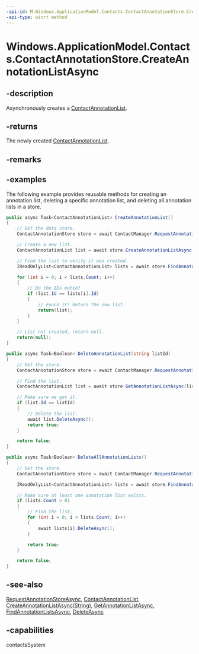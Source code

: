```yaml
---
-api-id: M:Windows.ApplicationModel.Contacts.ContactAnnotationStore.CreateAnnotationListAsync
-api-type: winrt method
---
```


<!-- Method syntax
public Windows.Foundation.IAsyncOperation<Windows.ApplicationModel.Contacts.ContactAnnotationList> CreateAnnotationListAsync()
-->

# Windows.ApplicationModel.Contacts.ContactAnnotationStore.CreateAnnotationListAsync

## -description
Asynchronously creates a [ContactAnnotationList](contactannotationlist.md).

## -returns
The newly created [ContactAnnotationList](contactannotationlist.md).

## -remarks

## -examples
The following example provides reusable methods for creating an annotation list, deleting a specific annotation list, and deleting all annotation lists in a store.

```csharp
public async Task<ContactAnnotationList> CreateAnnotationList()
{
    // Get the data store.
    ContactAnnotationStore store = await ContactManager.RequestAnnotationStoreAsync(ContactAnnotationStoreAccessType.AppAnnotationsReadWrite);

    // Create a new list.
    ContactAnnotationList list = await store.CreateAnnotationListAsync();

    // Find the list to verify it was created.
    IReadOnlyList<ContactAnnotationList> lists = await store.FindAnnotationListsAsync();

    for (int i = 0; i < lists.Count; i++)
    {
        // Do the IDs match?
        if (list.Id == lists[i].Id)
        {
            // Found it! Return the new list.
            return(list);
        }
    }

    // List not created, return null.
    return(null);
}

public async Task<Boolean> DeleteAnnotationList(string listId)
{
    // Get the store.
    ContactAnnotationStore store = await ContactManager.RequestAnnotationStoreAsync(ContactAnnotationStoreAccessType.AppAnnotationsReadWrite);

    // Find the list.
    ContactAnnotationList list = await store.GetAnnotationListAsync(listId);

    // Make sure we got it.
    if (list.Id == listId)
    {
        // Delete the list.
        await list.DeleteAsync();
        return true;
    }

    return false;
}

public async Task<Boolean> DeleteAllAnnotationLists()
{
    // Get the store.
    ContactAnnotationStore store = await ContactManager.RequestAnnotationStoreAsync(ContactAnnotationStoreAccessType.AppAnnotationsReadWrite);

    IReadOnlyList<ContactAnnotationList> lists = await store.FindAnnotationListsAsync();

    // Make sure at least one annotation list exists.
    if (lists.Count > 0)
    {
        // Find the list.
        for (int i = 0; i < lists.Count; i++)
        {
            await lists[i].DeleteAsync();
        }

        return true;
    }

    return false;
}

```



## -see-also
[RequestAnnotationStoreAsync](contactmanager_requestannotationstoreasync_2147083254.md), [ContactAnnotationList](contactannotationlist.md), [CreateAnnotationListAsync(String)](contactannotationstore_createannotationlistasync_2010335367.md), [GetAnnotationListAsync](contactannotationstore_getannotationlistasync.md), [FindAnnotationListsAsync](contactannotationstore_findannotationlistsasync.md), [DeleteAsync](contactannotationlist_deleteasync.md)
## -capabilities
contactsSystem
